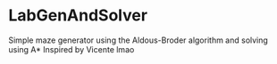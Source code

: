 # LabGenAndSolver

Simple maze generator using the Aldous-Broder algorithm and solving using A*
Inspired by Vicente lmao
